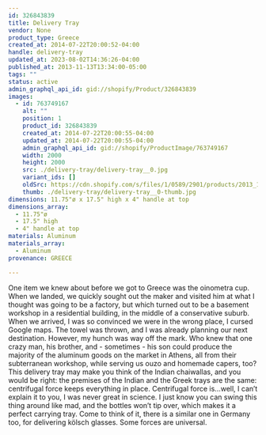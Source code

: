 ```yaml
---
id: 326843839
title: Delivery Tray
vendor: None
product_type: Greece
created_at: 2014-07-22T20:00:52-04:00
handle: delivery-tray
updated_at: 2023-08-02T14:36:26-04:00
published_at: 2013-11-13T13:34:00-05:00
tags: ""
status: active
admin_graphql_api_id: gid://shopify/Product/326843839
images:
  - id: 763749167
    alt: ""
    position: 1
    product_id: 326843839
    created_at: 2014-07-22T20:00:55-04:00
    updated_at: 2014-07-22T20:00:55-04:00
    admin_graphql_api_id: gid://shopify/ProductImage/763749167
    width: 2000
    height: 2000
    src: ./delivery-tray/delivery-tray__0.jpg
    variant_ids: []
    oldSrc: https://cdn.shopify.com/s/files/1/0589/2901/products/2013_11_09_Kiosk_1277.jpeg?v=1406073655
    thumb: ./delivery-tray/delivery-tray__0-thumb.jpg
dimensions: 11.75"ø x 17.5" high x 4" handle at top
dimensions_array:
  - 11.75"ø
  - 17.5" high
  - 4" handle at top
materials: Aluminum
materials_array:
  - Aluminum
provenance: GREECE

---
```


One item we knew about before we got to Greece was the oinometra cup. When we landed, we quickly sought out the maker and visited him at what I thought was going to be a factory, but which turned out to be a basement workshop in a residential building, in the middle of a conservative suburb. When we arrived, I was so convinced we were in the wrong place, I cursed Google maps. The towel was thrown, and I was already planning our next destination. However, my hunch was way off the mark. Who knew that one crazy man, his brother, and \- sometimes \- his son could produce the majority of the aluminum goods on the market in Athens, all from their subterranean workshop, while serving us ouzo and homemade capers, too? This delivery tray may make you think of the Indian chaiwallas, and you would be right: the premises of the Indian and the Greek trays are the same: centrifugal force keeps everything in place. Centrifugal force is...well, I can’t explain it to you, I was never great in science. I just know you can swing this thing around like mad, and the bottles won’t tip over, which makes it a perfect carrying tray. Come to think of it, there is a similar one in Germany too, for delivering kölsch glasses. Some forces are universal.